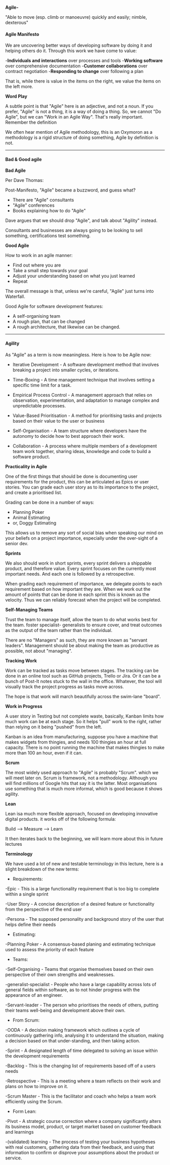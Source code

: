 **Agile-**

"Able to move (esp. climb or manoeuvre) quickly and easily; nimble, dexterous"


#### Agile Manifesto

We are uncovering better ways of developing software by doing it and helping others do it. Through this work we have come to value:

-**Individuals and interactions** over processes and tools
-**Working software** over comprehensive documentation
-**Customer collaborations** over contract negotiation
-**Responding to change** over following a plan

That is, while there is value in the items on the right, we value the items on the left more.


**Word Play**

A subtle point is that "Agile" here is an adjective, and not a noun. If you prefer, "Agile" is not a thing, it is a way of doing a thing. So, we cannot "Do Agile", but we can "Work in an Agile Way". That's really important. Remember the definition

We often hear mention of Agile methodology, this is an Oxymoron as a methodology is a rigid structure of doing something, Agile by definition is not.

---

#### Bad & Good agile


**Bad Agile**

Per Dave Thomas:

Post-Manifesto, "Agile" became a buzzword, and guess what?

- There are "Agile" consultants
- "Agile" conferences
- Books explaining how to do "Agile"

Dave argues that we should drop "Agile", and talk about "Agility" instead.

Consultants and businesses are always going to be looking to sell something, certifications test something.


**Good Agile**

How to work in an agile manner:

- Find out where you are
- Take a small step towards your goal
- Adjust your understanding based on what you just learned
- Repeat

The overall message is that, unless we're careful, "Agile" just turns into Waterfall.

Good Agile for software development features:

- A self-organising team
- A rough plan, that can be changed
- A rough architecture, that likewise can be changed.

---


#### Agility

As "Agile" as a term is now meaningless. Here is how to be Agile now:

- Iterative Development - A software development method that involves breaking a project into smaller cycles, or iterations.

- Time-Boxing - A time management technique  that involves setting a specific time limit for a task.

- Empirical Process Control - A management approach that relies on observation, experimentation, and adaptation to manage complex and unpredictable processes.

- Value-Based Prioritisation - A method for prioritising tasks and projects based on their value to the user or business

- Self-Organisation - A team structure where developers have the autonomy to decide how to best approach their work.

- Collaboration - A process where multiple members of a development team work together, sharing ideas, knowledge and code to build a software product.


**Practicality in Agile**

One of the first things that should be done is documenting user requirements for the product, this can be articulated as Epics or user stories. You can grade each user story as to its importance to the project, and create a prioritised list.

Grading can be done in a number of ways:

- Planning Poker
- Animal Estimating
- or, Doggy Estimating

This allows us to remove any sort of social bias when speaking our mind on your beliefs on a project importance, especially under the over-sight of a senior dev.


**Sprints**

We also should work in short sprints, every sprint delivers a shippable product, and therefore value. Every sprint focuses on the currently most important needs. And each one is followed by a retrospective.

When grading each requirement of importance, we delegate points to each requirement based on how important they are. When we work out the amount of points that can be done in each sprint this is known as the velocity. Thus we can reliably forecast when the project will be completed.


**Self-Managing Teams**

Trust the team to manage itself, allow the team to do what works best for the team. foster specialist- generalists to ensure cover, and treat outcomes as the output of the team rather than the individual.

There are no "Managers" as such, they are more known as "servant leaders". Management should be about making the team as productive as possible, not about "managing".


**Tracking Work**

Work can be tracked as tasks move between stages. The tracking can be done in an online tool such as GitHub projects, Trello or Jira. Or it can be a bunch of Post-It notes stuck to the wall in the office. Whatever, the tool will visually track the project progress as tasks move across.

The hope is that work will march beautifully across the swim-lane "board".


**Work in Progress**

A user story in Testing but not complete waste, basically, Kanban limits how much work can be at each stage. So it helps "pull" work to the right, rather than relying on it being "pushed" from the left.

Kanban is an idea from manufacturing, suppose you have a machine that makes widgets from thingies, and needs 100 thingies an hour at full capacity. There is no point running the machine that makes thingies to make more than 100 an hour, even if it can.


**Scrum**

The most widely used approach to "Agile" is probably "Scrum". which we will meet later on. Scrum is framework, not a methodology. Although you will find millions of Google hits
that say it is the latter. Most organisations use something that is much more informal, which is good because it shows agility.


**Lean**

Lean isa much more flexible approach, focused on developing innovative digital products. it works off of the following formula:

Build --> Measure --> Learn

It then iterates back to the beginning, we will learn more about this in future lectures


**Terminology**

We have used a lot of new and testable terminology in this lecture, here is a slight breakdown of the new terms:

- Requirements:

-Epic - This is a large functionality requirement that is too big to complete within a single sprint

-User Story - A concise description of a desired feature or functionality from the perspective of the end user

-Persona - The supposed personality and background story of the user that helps define their needs


- Estimating:

-Planning Poker - A consensus-based planing and estimating technique used to assess the priority of each feature


- Teams:

-Self-Organising - Teams that organise themselves based on their own perspective of their own strengths and weaknesses.

-generalist-specialist - People who have a large capability across lots of general fields within software, as to not hinder progress with the appearance of an engineer.

-Servant-leader - The person who prioritises the needs of others, putting their teams well-being and development above their own.


- From Scrum:

-OODA - A decision making framework which outlines a cycle of continuously gathering info, analysing it to understand the situation, making a decision based on that under-standing, and then taking action.

-Sprint - A designated length of time delegated to solving an issue within the development requirements

-Backlog - This is the changing list of requirements based off of a users needs

-Retrospective - This is a meeting where a team reflects on their work and plans on how to improve on it.

-Scrum Master - This is the facilitator and
coach who helps a team work efficiently using the Scrum.


- Form Lean:

-Pivot - A strategic course correction where a company significantly alters its business model, product, or target market based on customer feedback and learnings

-(validated) learning - The process of testing your business hypotheses with real customers, gathering data from their feedback, and using that information to confirm or disprove your assumptions about the product or service. 